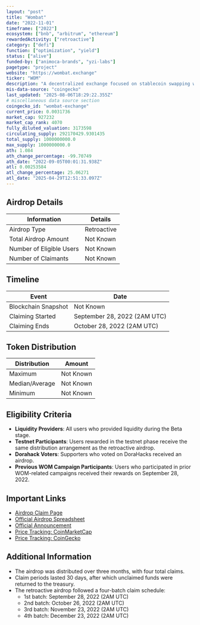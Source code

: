 ```yaml
---
layout: "post"
title: "Wombat"
date: "2022-11-01"
timeframe: ["2022"]
ecosystem: ["bnb", "arbitrum", "ethereum"]
rewardedActivity: ["retroactive"]
category: ["defi"]
function: ["optimization", "yield"]
status: ["alive"]
funded-by: ["animoca-brands", "yzi-labs"]
pagetype: "project"
website: "https://wombat.exchange"
ticker: "WOM"
description: "A decentralized exchange focused on stablecoin swapping with efficient liquidity pools."
mis-data-source: "coingecko"
last_updated: "2025-08-06T18:29:22.355Z"
# miscellaneous data source section
coingecko_id: "wombat-exchange"
current_price: 0.0031736
market_cap: 927232
market_cap_rank: 4070
fully_diluted_valuation: 3173598
circulating_supply: 292170429.9301435
total_supply: 1000000000.0
max_supply: 1000000000.0
ath: 1.084
ath_change_percentage: -99.70749
ath_date: "2022-09-05T00:01:31.938Z"
atl: 0.00253584
atl_change_percentage: 25.06271
atl_date: "2025-04-29T12:51:33.097Z"
---
```


## Airdrop Details

| Information              | Details     |
| ------------------------ | ----------- |
| Airdrop Type             | Retroactive |
| Total Airdrop Amount     | Not Known   |
| Number of Eligible Users | Not Known   |
| Number of Claimants      | Not Known   |

## Timeline

| Event               | Date                         |
| ------------------- | ---------------------------- |
| Blockchain Snapshot | Not Known                    |
| Claiming Started    | September 28, 2022 (2AM UTC) |
| Claiming Ends       | October 28, 2022 (2AM UTC)   |

## Token Distribution

| Distribution   | Amount    |
| -------------- | --------- |
| Maximum        | Not Known |
| Median/Average | Not Known |
| Minimum        | Not Known |

## Eligibility Criteria

- **Liquidity Providers**: All users who provided liquidity during the Beta stage.
- **Testnet Participants**: Users rewarded in the testnet phase receive the same distribution arrangement as the retroactive airdrop.
- **Dorahack Voters**: Supporters who voted on DoraHacks received an airdrop.
- **Previous WOM Campaign Participants**: Users who participated in prior WOM-related campaigns received their rewards on September 28, 2022.

## Important Links

- [Airdrop Claim Page](https://airdrop.wombat.exchange)
- [Official Airdrop Spreadsheet](https://docs.google.com/spreadsheets/d/e/2PACX-1vRjW7Fv9OHrUobCPtjI8mdsfZ-EPNth_9PVOlSf1oSLkQ3AwZoOdWhCcRC3DQ8A8aWIRzEegWCOSDjp/pubhtml)
- [Official Announcement](https://x.com/WombatExchange/status/1571132125054930949)
- [Price Tracking: CoinMarketCap](https://coinmarketcap.com/currencies/wombat-exchange)
- [Price Tracking: CoinGecko](https://www.coingecko.com/en/coins/wombat-exchange)

## Additional Information

- The airdrop was distributed over three months, with four total claims.
- Claim periods lasted 30 days, after which unclaimed funds were returned to the treasury.
- The retroactive airdrop followed a four-batch claim schedule:
  - 1st batch: September 28, 2022 (2AM UTC)
  - 2nd batch: October 26, 2022 (2AM UTC)
  - 3rd batch: November 23, 2022 (2AM UTC)
  - 4th batch: December 23, 2022 (2AM UTC)